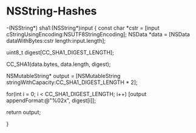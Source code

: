 NSString-Hashes
===============


-(NSString*) sha1:(NSString*)input
{
 const char *cstr = [input cStringUsingEncoding:NSUTF8StringEncoding];
 NSData *data = [NSData dataWithBytes:cstr length:input.length];
 
 uint8_t digest[CC_SHA1_DIGEST_LENGTH];
 
 CC_SHA1(data.bytes, data.length, digest);
 
 NSMutableString* output = [NSMutableString stringWithCapacity:CC_SHA1_DIGEST_LENGTH * 2];
 
 for(int i = 0; i < CC_SHA1_DIGEST_LENGTH; i++)
 [output appendFormat:@"%02x", digest[i]];
 
 return output;
 
}
